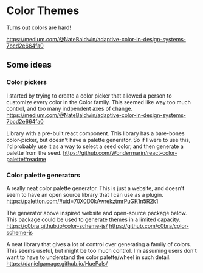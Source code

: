 # Color Themes

Turns out colors are hard!

https://medium.com/@NateBaldwin/adaptive-color-in-design-systems-7bcd2e664fa0

## Some ideas

### Color pickers

I started by trying to create a color picker that allowed a person to customize
every color in the Color family. This seemed like way too much control, and too
many indpendent axes of change.
https://medium.com/@NateBaldwin/adaptive-color-in-design-systems-7bcd2e664fa0

Library with a pre-built react component. This library has a bare-bones
color-picker, but doesn't have a palette generator. So if I were to use this,
I'd probably use it as a way to select a seed color, and then generate a palette
from the seed.
https://github.com/Wondermarin/react-color-palette#readme

### Color palette generators

A really neat color palette generator. This is just a website, and doesn't seem
to have an open source library that I can use as a plugin.
https://paletton.com/#uid=70X0D0kAwrekztmrPuGK1n5R2k1

The generator above inspired website and open-source package below. This package
could be used to generate themes in a limited capacity.
https://c0bra.github.io/color-scheme-js/
https://github.com/c0bra/color-scheme-js

A neat library that gives a lot of control over generating a family of colors.
This seems useful, but might be too much control. I'm assuming users don't want
to have to understand the color palette/wheel in such detail.
https://danielgamage.github.io/HuePals/
